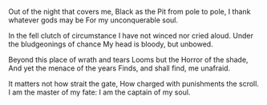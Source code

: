 Out of the night that covers me, Black as the Pit from pole to pole, I
thank whatever gods may be For my unconquerable soul.

In the fell clutch of circumstance I have not winced nor cried aloud. Under
the bludgeonings of chance My head is bloody, but unbowed.

Beyond this place of wrath and tears Looms but the Horror of the shade, And
yet the menace of the years Finds, and shall find, me unafraid.

It matters not how strait the gate, How charged with punishments the
scroll. I am the master of my fate: I am the captain of my soul.